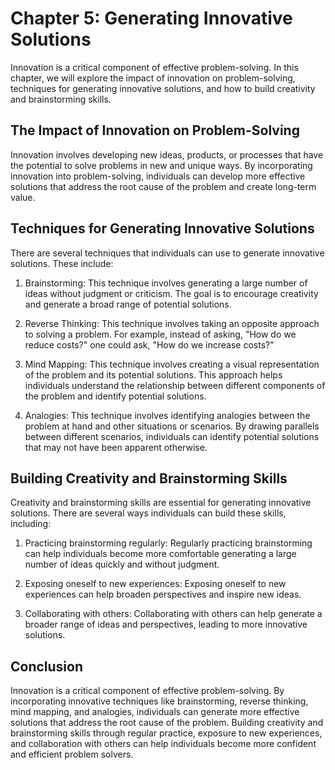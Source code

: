 Chapter 5: Generating Innovative Solutions
==========================================

Innovation is a critical component of effective problem-solving. In this chapter, we will explore the impact of innovation on problem-solving, techniques for generating innovative solutions, and how to build creativity and brainstorming skills.

The Impact of Innovation on Problem-Solving
-------------------------------------------

Innovation involves developing new ideas, products, or processes that have the potential to solve problems in new and unique ways. By incorporating innovation into problem-solving, individuals can develop more effective solutions that address the root cause of the problem and create long-term value.

Techniques for Generating Innovative Solutions
----------------------------------------------

There are several techniques that individuals can use to generate innovative solutions. These include:

1. Brainstorming: This technique involves generating a large number of ideas without judgment or criticism. The goal is to encourage creativity and generate a broad range of potential solutions.

2. Reverse Thinking: This technique involves taking an opposite approach to solving a problem. For example, instead of asking, "How do we reduce costs?" one could ask, "How do we increase costs?"

3. Mind Mapping: This technique involves creating a visual representation of the problem and its potential solutions. This approach helps individuals understand the relationship between different components of the problem and identify potential solutions.

4. Analogies: This technique involves identifying analogies between the problem at hand and other situations or scenarios. By drawing parallels between different scenarios, individuals can identify potential solutions that may not have been apparent otherwise.

Building Creativity and Brainstorming Skills
--------------------------------------------

Creativity and brainstorming skills are essential for generating innovative solutions. There are several ways individuals can build these skills, including:

1. Practicing brainstorming regularly: Regularly practicing brainstorming can help individuals become more comfortable generating a large number of ideas quickly and without judgment.

2. Exposing oneself to new experiences: Exposing oneself to new experiences can help broaden perspectives and inspire new ideas.

3. Collaborating with others: Collaborating with others can help generate a broader range of ideas and perspectives, leading to more innovative solutions.

Conclusion
----------

Innovation is a critical component of effective problem-solving. By incorporating innovative techniques like brainstorming, reverse thinking, mind mapping, and analogies, individuals can generate more effective solutions that address the root cause of the problem. Building creativity and brainstorming skills through regular practice, exposure to new experiences, and collaboration with others can help individuals become more confident and efficient problem solvers.
